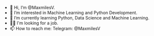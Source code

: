 - 👋 Hi, I’m @MaxmilesV.
- 👀 I’m interested in Machine Learning and Python Development.
- 🌱 I’m currently learning Python, Data Science and Machine Learning.
- 👨‍💻 I'm looking for a job.
- 📫 How to reach me: Telegram: @MaxmilesV

<!---
MaxmilesV/MaxmilesV is a ✨ special ✨ repository because its `README.md` (this file) appears on your GitHub profile.
You can click the Preview link to take a look at your changes.
--->
